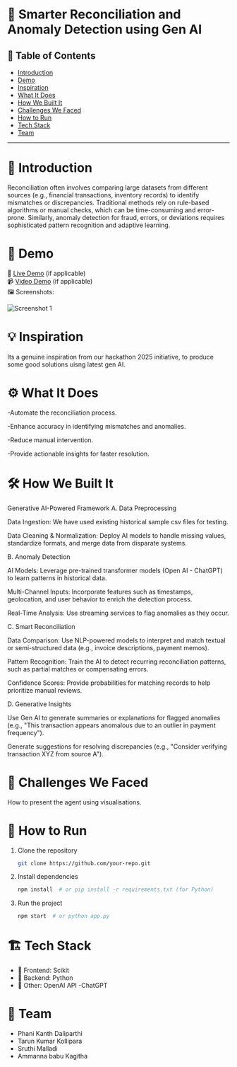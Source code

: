 # 🚀 Smarter Reconciliation and Anomaly Detection using Gen AI

## 📌 Table of Contents
- [Introduction](#-introduction)
- [Demo](#demo)
- [Inspiration](#inspiration)
- [What It Does](#what-it-does)
- [How We Built It](#how-we-built-it)
- [Challenges We Faced](#challenges-we-faced)
- [How to Run](#how-to-run)
- [Tech Stack](#tech-stack)
- [Team](#team)

---

# 🎯 Introduction
Reconciliation often involves comparing large datasets from different sources (e.g., financial transactions, inventory records) to identify mismatches or discrepancies. Traditional methods rely on rule-based algorithms or manual checks, which can be time-consuming and error-prone. Similarly, anomaly detection for fraud, errors, or deviations requires sophisticated pattern recognition and adaptive learning.

# 🎥 Demo
🔗 [Live Demo](#) (if applicable)  
📹 [Video Demo](#) (if applicable)  
🖼️ Screenshots:

![Screenshot 1](link-to-image)

# 💡 Inspiration
Its a genuine inspiration from our hackathon 2025 initiative, to produce some good solutions uisng latest gen AI.

# ⚙️ What It Does
-Automate the reconciliation process.

-Enhance accuracy in identifying mismatches and anomalies.

-Reduce manual intervention.

-Provide actionable insights for faster resolution.

# 🛠️ How We Built It
Generative AI-Powered Framework
A. Data Preprocessing

Data Ingestion: We have used existing historical sample csv files for testing.

Data Cleaning & Normalization: Deploy AI models to handle missing values, standardize formats, and merge data from disparate systems.

B. Anomaly Detection

AI Models: Leverage pre-trained transformer models (Open AI - ChatGPT) to learn patterns in historical data.

Multi-Channel Inputs: Incorporate features such as timestamps, geolocation, and user behavior to enrich the detection process.

Real-Time Analysis: Use streaming services to flag anomalies as they occur.

C. Smart Reconciliation

Data Comparison: Use NLP-powered models to interpret and match textual or semi-structured data (e.g., invoice descriptions, payment memos).

Pattern Recognition: Train the AI to detect recurring reconciliation patterns, such as partial matches or compensating errors.

Confidence Scores: Provide probabilities for matching records to help prioritize manual reviews.

D. Generative Insights

Use Gen AI to generate summaries or explanations for flagged anomalies (e.g., "This transaction appears anomalous due to an outlier in payment frequency").

Generate suggestions for resolving discrepancies (e.g., "Consider verifying transaction XYZ from source A").

# 🚧 Challenges We Faced
How to present the agent using visualisations. 

# 🏃 How to Run
1. Clone the repository  
   ```sh
   git clone https://github.com/your-repo.git
   ```
2. Install dependencies  
   ```sh
   npm install  # or pip install -r requirements.txt (for Python)
   ```
3. Run the project  
   ```sh
   npm start  # or python app.py
   ```

# 🏗️ Tech Stack
- 🔹 Frontend: Scikit
- 🔹 Backend: Python
- 🔹 Other: OpenAI API -ChatGPT

# 👥 Team
- Phani Kanth Daliparthi
- Tarun Kumar Kollipara
- Sruthi Malladi
- Ammanna babu Kagitha
  
